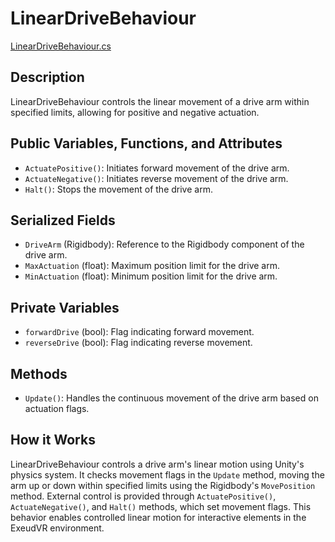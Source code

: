# LinearDriveBehaviour
[LinearDriveBehaviour.cs](../../Assets/ExeudVR/Scripts/ObjectBehaviour/LinearDriveBehaviour.cs)

## Description

LinearDriveBehaviour controls the linear movement of a drive arm within specified limits, allowing for positive and negative actuation.

## Public Variables, Functions, and Attributes

- `ActuatePositive()`: Initiates forward movement of the drive arm.
- `ActuateNegative()`: Initiates reverse movement of the drive arm.
- `Halt()`: Stops the movement of the drive arm.

## Serialized Fields

- `DriveArm` (Rigidbody): Reference to the Rigidbody component of the drive arm.
- `MaxActuation` (float): Maximum position limit for the drive arm.
- `MinActuation` (float): Minimum position limit for the drive arm.

## Private Variables

- `forwardDrive` (bool): Flag indicating forward movement.
- `reverseDrive` (bool): Flag indicating reverse movement.

## Methods

- `Update()`: Handles the continuous movement of the drive arm based on actuation flags.

## How it Works

LinearDriveBehaviour controls a drive arm's linear motion using Unity's physics system. It checks movement flags in the `Update` method, moving the arm up or down within specified limits using the Rigidbody's `MovePosition` method. External control is provided through `ActuatePositive()`, `ActuateNegative()`, and `Halt()` methods, which set movement flags. This behavior enables controlled linear motion for interactive elements in the ExeudVR environment.
